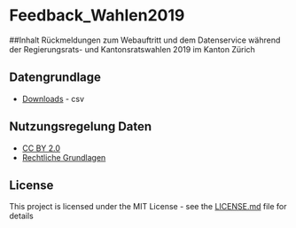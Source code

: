 # Feedback_Wahlen2019

##Inhalt
Rückmeldungen zum Webauftritt und dem Datenservice während der Regierungsrats- und Kantonsratswahlen 2019 im Kanton Zürich

## Datengrundlage

* [Downloads](https://193.246.68.117:3000/STAT/Feedback_Wahlen2019/src/branch/master/data) - csv

## Nutzungsregelung Daten
* [CC BY 2.0](https://creativecommons.org/licenses/by/2.0/)
* [Rechtliche Grundlagen](https://statistik.zh.ch/internet/justiz_inneres/statistik/de/ueber_uns/rechtliche_grundlagen/nutzungsregelungen.html)

## License

This project is licensed under the MIT License - see the [LICENSE.md](LICENSE.md) file for details